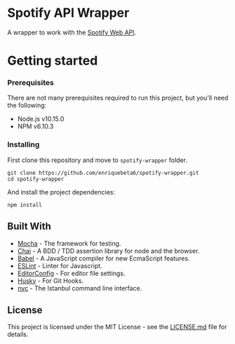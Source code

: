 # Spotify API Wrapper

A wrapper to work with the [Spotify Web API](https://developer.spotify.com/documentation/web-api/).


# Getting started

### Prerequisites

There are not many prerequisites required to run this project, but you'll need the following:

- Node.js v10.15.0
- NPM v6.10.3

### Installing

First clone this repository and move to `spotify-wrapper` folder.

```
git clone https://github.com/enriquebeta6/spotify-wrapper.git
cd spotify-wrapper
```

And install the project dependencies:

```
npm install
```

## Built With

* [Mocha](https://mochajs.org/) - The framework for testing.
* [Chai](https://www.chaijs.com) - A BDD / TDD assertion library for node and the browser.
* [Babel](https://babeljs.io) - A JavaScript compiler for new EcmaScript features.
* [ESLint](https://eslint.org) - Linter for Javascript.
* [EditorConfig](https://editorconfig.org) - For editor file settings.
* [Husky](https://github.com/typicode/husky) - For Git Hooks.
* [nyc](https://github.com/typicode/husky) - The Istanbul command line interface.

## License

This project is licensed under the MIT License - see the [LICENSE.md](https://github.com/enriquebeta6/spotify-wrapper/blob/master/LICENSE) file for details.
